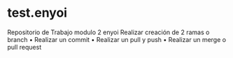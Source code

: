 # test.enyoi
Repositorio de Trabajo modulo 2 enyoi 
Realizar creación de 2 ramas o branch
• Realizar un commit
• Realizar un pull y push
• Realizar un merge o pull request
